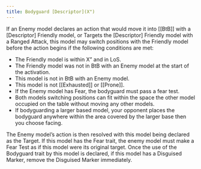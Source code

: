 ```yaml
---
title: Bodyguard [Descriptor](X")
---
```

If an Enemy model declares an action that would move it into [[BtB]] with a [Descriptor] Friendly model, or Targets the [Descriptor] Friendly model with a Ranged Attack, this model may switch positions with the Friendly model before the action begins if the following conditions are met:
- The Friendly model is within X” and in LoS.
- The Friendly model was not in BtB with an Enemy model at the start of the activation.
- This model is not in BtB with an Enemy model.
- This model is not [[Exhausted]] or [[Prone]].
- If the Enemy model has Fear, the bodyguard must pass a fear test.
- Both models switching positions can fit within the space the other model occupied on the table without moving any other models.
- If bodyguarding a larger based model, your opponent places the bodyguard anywhere within the area covered by the larger base then you choose facing.

The Enemy model’s action is then resolved with this model being declared as the Target.
If this model has the Fear trait, the enemy model must make a Fear Test as if this model were its original target.
Once the use of the Bodyguard trait by this model is declared, if this model has a Disguised Marker, remove the Disguised Marker immediately.